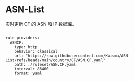 
# ASN-List

实时更新 CF 的 ASN 和 IP 数据库。

<pre><code class="language-javascript">
rule-providers:
  ASNCF:
    type: http
    behavior: classical
    url: "https://raw.githubusercontent.com/Kwisma/ASN-List/refs/heads/main/country/CF/ASN.CF.yaml"
    path: ./ruleset/ASN.CF.yaml
    interval: 86400
    format: yaml
</code></pre>